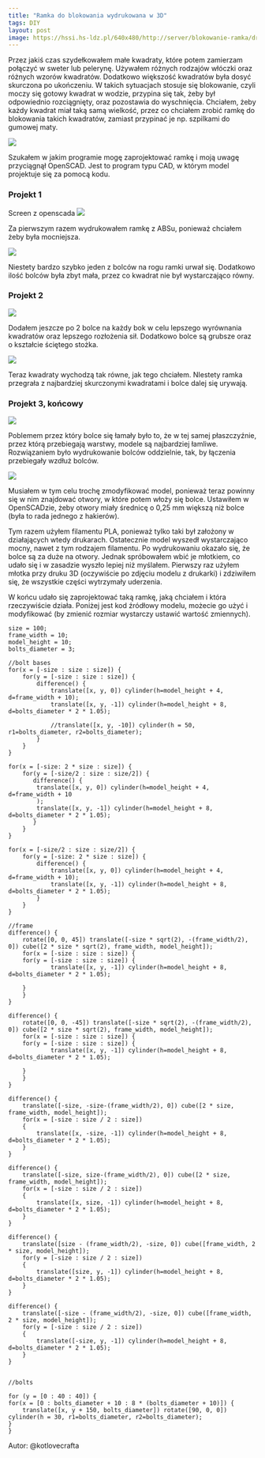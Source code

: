 ```yaml
---
title: "Ramka do blokowania wydrukowana w 3D"
tags: DIY
layout: post
image: https://hssi.hs-ldz.pl/640x480/http://server/blokowanie-ramka/drukarka.jpg
---
```


Przez jakiś czas szydełkowałem małe kwadraty, które potem zamierzam połączyć w sweter lub pelerynę. Używałem różnych rodzajów włóczki oraz różnych wzorów kwadratów. Dodatkowo większość kwadratów była dosyć skurczona po ukończeniu. W takich sytuacjach stosuje się blokowanie, czyli moczy się gotowy kwadrat w wodzie, przypina się tak, żeby był odpowiednio rozciągnięty, oraz pozostawia do wyschnięcia. Chciałem, żeby każdy kwadrat miał taką samą wielkość, przez co chciałem zrobić ramkę do blokowania takich kwadratów, zamiast przypinać je np. szpilkami do gumowej maty.

![](https://hssn.hs-ldz.pl/blokowanie-ramka/blokowanie.jpg)

Szukałem w jakim programie mogę zaprojektować ramkę i moją uwagę przyciągnął OpenSCAD. Jest to program typu CAD, w którym model projektuje się za pomocą kodu.

### Projekt 1

Screen z openscada
![](https://hssn.hs-ldz.pl/blokowanie-ramka/ramka_v1.png)

Za pierwszym razem wydrukowałem ramkę z ABSu, ponieważ chciałem żeby była mocniejsza. 

![](https://hssn.hs-ldz.pl/blokowanie-ramka/ramka_v1_foto.jpg)

Niestety bardzo szybko jeden z bolców na rogu ramki urwał się. Dodatkowo ilość bolców była zbyt mała, przez co kwadrat nie był wystarczająco równy.

### Projekt 2

![](https://hssn.hs-ldz.pl/blokowanie-ramka/ramka_v2.png)

Dodałem jeszcze po 2 bolce na każdy bok w celu lepszego wyrównania kwadratów oraz lepszego rozłożenia sił. Dodatkowo bolce są grubsze oraz o kształcie ściętego stożka. 

![](https://hssn.hs-ldz.pl/blokowanie-ramka/ramka_v2_foto.jpg)

Teraz kwadraty wychodzą tak równe, jak tego chciałem. NIestety ramka przegrała z najbardziej skurczonymi kwadratami i bolce dalej się urywają.

### Projekt 3, końcowy

![](https://hssn.hs-ldz.pl/blokowanie-ramka/ramka_v3.png)

Poblemem przez który bolce się łamały było to, że w tej samej płaszczyźnie, przez którą przebiegają warstwy, modele są najbardziej łamliwe. Rozwiązaniem było wydrukowanie 
bolców oddzielnie, tak, by łączenia przebiegały wzdłuż bolców.

![](https://hssn.hs-ldz.pl/blokowanie-ramka/ramka_v3_foto.jpg)

Musiałem w tym celu trochę zmodyfikować model, ponieważ teraz powinny się w nim znajdować otwory, w które potem włoży się bolce. Ustawiłem w OpenSCADzie, żeby otwory miały średnicę o 0,25 mm większą niż bolce (była to rada jednego z hakierów).

Tym razem użyłem filamentu PLA, ponieważ tylko taki był założony w działających wtedy drukarach. Ostatecznie model wyszedł wystarczająco mocny, nawet z tym rodzajem filamentu. Po wydrukowaniu okazało się, że bolce są za duże na otwory. Jednak spróbowałem wbić je młotkiem, co udało się i w zasadzie wyszło lepiej niż myślałem. Pierwszy raz użyłem młotka przy druku 3D (oczywiście po zdjęciu modelu z drukarki) i zdziwiłem się, że wszystkie części wytrzymały uderzenia.

W końcu udało się zaprojektować taką ramkę, jaką chciałem i która rzeczywiście działa. Poniżej jest kod źródłowy modelu, możecie go użyć i modyfikować (by zmienić rozmiar wystarczy ustawić wartość zmiennych).

```
size = 100;
frame_width = 10;
model_height = 10;
bolts_diameter = 3;

//bolt bases
for(x = [-size : size : size]) {
    for(y = [-size : size : size]) {
        difference() {
            translate([x, y, 0]) cylinder(h=model_height + 4, d=frame_width + 10);
            translate([x, y, -1]) cylinder(h=model_height + 8, d=bolts_diameter * 2 * 1.05);
            
            //translate([x, y, -10]) cylinder(h = 50, r1=bolts_diameter, r2=bolts_diameter);
        }
    }
}

for(x = [-size: 2 * size : size]) {
    for(y = [-size/2 : size : size/2]) {
       difference() {
        translate([x, y, 0]) cylinder(h=model_height + 4, d=frame_width + 10
        );
        translate([x, y, -1]) cylinder(h=model_height + 8, d=bolts_diameter * 2 * 1.05);
       }
    }
}

for(x = [-size/2 : size : size/2]) {
    for(y = [-size: 2 * size : size]) {
        difference() {
            translate([x, y, 0]) cylinder(h=model_height + 4, d=frame_width + 10);
            translate([x, y, -1]) cylinder(h=model_height + 8, d=bolts_diameter * 2 * 1.05);
        }
    }
}

//frame
difference() {
    rotate([0, 0, 45]) translate([-size * sqrt(2), -(frame_width/2), 0]) cube([2 * size * sqrt(2), frame_width, model_height]);
    for(x = [-size : size : size]) {
    for(y = [-size : size : size]) {
            translate([x, y, -1]) cylinder(h=model_height + 8, d=bolts_diameter * 2 * 1.05);

    }
    }
}

difference() {
    rotate([0, 0, -45]) translate([-size * sqrt(2), -(frame_width/2), 0]) cube([2 * size * sqrt(2), frame_width, model_height]);
    for(x = [-size : size : size]) {
    for(y = [-size : size : size]) {
            translate([x, y, -1]) cylinder(h=model_height + 8, d=bolts_diameter * 2 * 1.05);

    }
    }
}

difference() {
    translate([-size, -size-(frame_width/2), 0]) cube([2 * size, frame_width, model_height]);
    for(x = [-size : size / 2 : size])
    {
        translate([x, -size, -1]) cylinder(h=model_height + 8, d=bolts_diameter * 2 * 1.05);
    }
}

difference() {
    translate([-size, size-(frame_width/2), 0]) cube([2 * size, frame_width, model_height]);
    for(x = [-size : size / 2 : size])
    {
        translate([x, size, -1]) cylinder(h=model_height + 8, d=bolts_diameter * 2 * 1.05);
    }
}

difference() {
    translate([size - (frame_width/2), -size, 0]) cube([frame_width, 2 * size, model_height]);
    for(y = [-size : size / 2 : size])
    {
        translate([size, y, -1]) cylinder(h=model_height + 8, d=bolts_diameter * 2 * 1.05);
    }
}

difference() {
    translate([-size - (frame_width/2), -size, 0]) cube([frame_width, 2 * size, model_height]);
    for(y = [-size : size / 2 : size])
    {
        translate([-size, y, -1]) cylinder(h=model_height + 8, d=bolts_diameter * 2 * 1.05);
    }
}


//bolts

for (y = [0 : 40 : 40]) {
for(x = [0 : bolts_diameter + 10 : 8 * (bolts_diameter + 10)]) {
    translate([x, y + 150, bolts_diameter]) rotate([90, 0, 0]) cylinder(h = 30, r1=bolts_diameter, r2=bolts_diameter);
}
}

```

Autor: @kotlovecrafta
